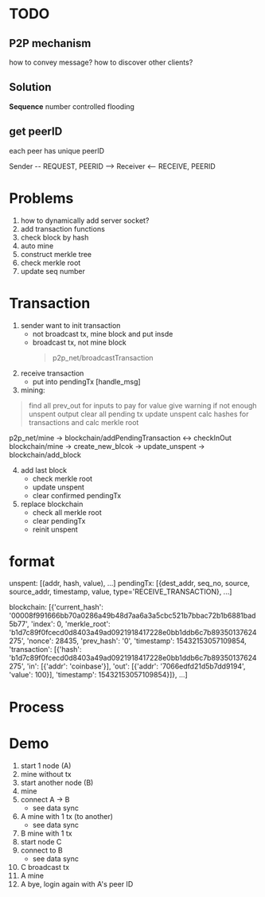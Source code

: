 # TODO
## P2P mechanism
how to convey message? how to discover other clients?

## Solution
**Sequence** number controlled flooding

## get peerID
each peer has unique peerID

Sender
-- REQUEST, PEERID  -->
Receiver
<-- RECEIVE, PEERID

# Problems
1. how to dynamically add server socket?
2. add transaction functions
3. check block by hash
4. auto mine
5. construct merkle tree
6. check merkle root
7. update seq number

# Transaction
1. sender want to init transaction
   - not broadcast tx, mine block and put insde
   - broadcast tx, not mine block
      > p2p_net/broadcastTransaction
2. receive transaction
   - put into pendingTx [handle_msg]
3. mining:
> find all prev_out for inputs to pay for value
> give warning if not enough unspent output 
> clear all pending tx
> update unspent
> calc hashes for transactions and calc merkle root

p2p_net/mine -> blockchain/addPendingTransaction <-> checkInOut
blockchain/mine -> create_new_blcok -> update_unspent
-> blockchain/add_block

4. add last block
   - check merkle root
   - update unspent
   - clear confirmed pendingTx
5. replace blockchain
   - check all merkle root
   - clear pendingTx
   - reinit unspent    

# format
unspent: [(addr, hash, value), ...]
pendingTx: [{dest_addr, seq_no, source, 
            source_addr, timestamp, value, type='RECEIVE_TRANSACTION}, ...]

blockchain: 
[{'current_hash': '00008f991666bb70a0286a49b48d7aa6a3a5cbc521b7bbac72b1b6881bad5b77',
  'index': 0,
  'merkle_root': 'b1d7c89f0fcecd0d8403a49ad0921918417228e0bb1ddb6c7b89350137624275',
  'nonce': 28435,
  'prev_hash': '0',
  'timestamp': 15432153057109854,
  'transaction': [{'hash': 'b1d7c89f0fcecd0d8403a49ad0921918417228e0bb1ddb6c7b89350137624275',
                   'in': [{'addr': 'coinbase'}],
                   'out': [{'addr': '7066edfd21d5b7dd9194', 'value': 100}],
                   'timestamp': 15432153057109854}]}, ...]



# Process


# Demo
1. start 1 node (A)
2. mine without tx
3. start another node (B)
4. mine
5. connect A -> B
   - see data sync
6. A mine with 1 tx (to another)
   - see data sync
7. B mine with 1 tx
8. start node C
9. connect to B
   - see data sync
10. C broadcast tx
11. A mine 
12. A bye, login again with A's peer ID





